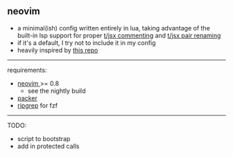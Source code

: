 ## neovim

- a minimal(ish) config written entirely in lua, taking advantage of the built-in lsp support for proper [t/jsx commenting](https://github.com/JoosepAlviste/nvim-ts-context-commentstring) and [t/jsx pair renaming](https://github.com/windwp/nvim-ts-autotag)
- if it's a default, I try not to include it in my config
- heavily inspired by [this repo](https://github.com/LunarVim/Neovim-from-scratch)

---

requirements:

- [ neovim ](https://github.com/neovim/neovim/wiki/Installing-Neovim) >= 0.8
  - see the nightly build
- [packer](https://github.com/wbthomason/packer.nvim#quickstart)
- [ripgrep](https://github.com/BurntSushi/ripgrep#installation) for fzf

---

TODO:

- script to bootstrap
- add in protected calls
